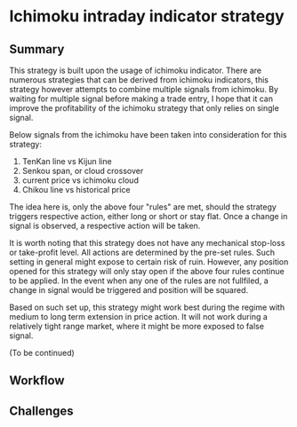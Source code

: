 # Ichimoku intraday indicator strategy

## Summary
This strategy is built upon the usage of ichimoku indicator. There are numerous strategies that can be derived from ichimoku indicators, this strategy however attempts to combine multiple signals from ichimoku. By waiting for multiple signal before making a trade entry, I hope that it can improve the profitability of the ichimoku strategy that only relies on single signal. 
 
Below signals from the ichimoku have been taken into consideration for this strategy:
1. TenKan line vs Kijun line
2. Senkou span, or cloud crossover
3. current price vs ichimoku cloud
4. Chikou line vs historical price

The idea here is, only the above four "rules" are met, should the strategy triggers respective action, either long or short or stay flat. Once a change in signal is observed, a respective action will be taken.  

It is worth noting that this strategy does not have any mechanical stop-loss or take-profit level. All actions are determined by the pre-set rules. Such setting in general might expose to certain risk of ruin. However, any position opened for this strategy will only stay open if the above four rules continue to be applied. In the event when any one of the rules are not fullfiled, a change in signal would be triggered and position will be squared.  

Based on such set up, this strategy might work best during the regime with medium to long term extension in price action. It will not work during a relatively tight range market, where it might be more exposed to false signal. 

(To be continued)

## Workflow

## Challenges

